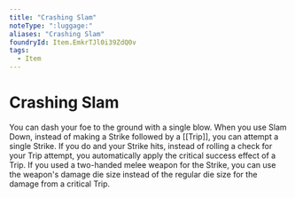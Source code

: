 ```yaml
---
title: "Crashing Slam"
noteType: ":luggage:"
aliases: "Crashing Slam"
foundryId: Item.EmkrTJl0i39ZdQ0v
tags:
  - Item
---
```


# Crashing Slam

You can dash your foe to the ground with a single blow. When you use Slam Down, instead of making a Strike followed by a [[Trip]], you can attempt a single Strike. If you do and your Strike hits, instead of rolling a check for your Trip attempt, you automatically apply the critical success effect of a Trip. If you used a two-handed melee weapon for the Strike, you can use the weapon's damage die size instead of the regular die size for the damage from a critical Trip.
